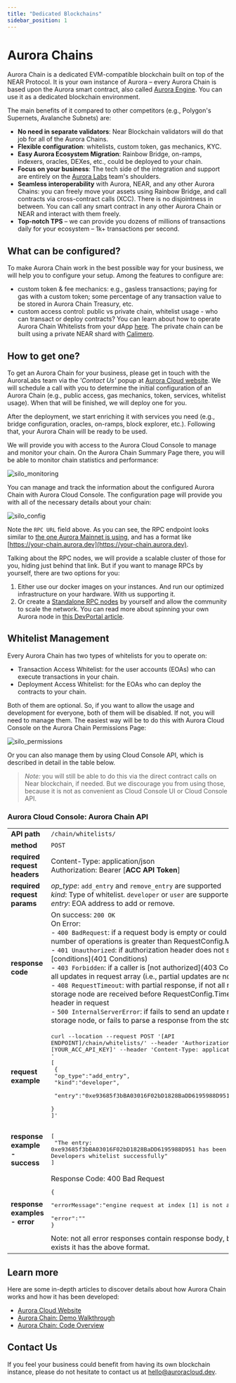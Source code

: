 ```yaml
---
title: "Dedicated Blockchains"
sidebar_position: 1
---
```



# Aurora Chains

Aurora Chain is a dedicated EVM-compatible blockchain built on top of the NEAR Protocol. It is your own instance of Aurora – every Aurora Chain is based upon the Aurora smart contract,
also called [Aurora Engine](/getting-started/aurora-engine). You can use it as a dedicated blockchain environment.

The main benefits of it compared to other competitors (e.g., Polygon's Supernets, Avalanche Subnets) are:

- **No need in separate validators**: Near Blockchain validators will do that job for all of the Aurora Chains.
- **Flexible configuration**: whitelists, custom token, gas mechanics, KYC.
- **Easy Aurora Ecosystem Migration**: Rainbow Bridge, on-ramps, indexers, oracles, DEXes, etc., could be deployed to your chain.
- **Focus on your business**: The tech side of the integration and support are entirely on the [Aurora Labs](https://auroralabs.dev/) team's shoulders.
- **Seamless interoperability** with Aurora, NEAR, and any other Aurora Chains: you can freely move your assets using Rainbow Bridge, and call contracts via cross-contract calls (XCC).
There is no disjointness in between. You can call any smart contract in any other Aurora Chain or NEAR and interact with them freely.
- **Top-notch TPS** – we can provide you dozens of millions of transactions daily for your ecosystem – 1k+ transactions per second.

## What can be configured?
To make Aurora Chain work in the best possible way for your business, we will help you to configure your setup. Among the features to configure are:

- custom token & fee mechanics: e.g., gasless transactions; paying for gas with a custom token; some percentage of any transaction value to be stored in Aurora Chain Treasury, etc.
- custom access control: public vs private chain, whitelist usage - who can transact or deploy contracts? You can learn about how to operate
Aurora Chain Whitelists from your dApp [here](/aurora-cloud/chain#whitelist-management). The private chain can be built using a private NEAR shard with [Calimero](https://www.calimero.network/).

## How to get one?

To get an Aurora Chain for your business, please get in touch with the AuroraLabs team via the *'Contact Us'* popup at [Aurora Cloud website](https://auroracloud.dev/).
We will schedule a call with you to determine the initial configuration of an Aurora Chain
(e.g., public access, gas mechanics, token, services, whitelist usage). When that will be finished, we will deploy one for you.

After the deployment, we start enriching it with services you need (e.g., bridge configuration, oracles, on-ramps, block explorer, etc.). Following that, your Aurora Chain will be ready to be used.

We will provide you with access to the Aurora Cloud Console to manage and monitor your chain.
On the Aurora Chain Summary Page there, you will be able to monitor chain statistics and performance:

![silo_monitoring](/img/silo_monitoring.png)

You can manage and track the information about the configured Aurora Chain with Aurora Cloud Console. The configuration page will provide you with all of the necessary details about your chain:

![silo_config](/img/silo_config.png)

Note the `RPC URL` field above. As you can see, the RPC endpoint looks similar to [the one Aurora Mainnet is using](/getting-started/network-endpoints), and has a format like [https://your-chain.aurora.dev](https://your-chain.aurora.dev).

Talking about the RPC nodes, we will provide a scalable cluster of those for you, hiding just behind that link. But if you want to manage RPCs by yourself, there are two options for you:

1. Either use our docker images on your instances. And run our optimized infrastructure on your hardware. With us supporting it.
2. Or create a [Standalone RPC nodes](https://github.com/aurora-is-near/standalone-rpc) by yourself and allow the community to scale the network.
You can read more about spinning your own Aurora node in [this DevPortal article](https://dev.aurora.dev/posts/spinning-up-your-own-aurora-node).

## Whitelist Management

Every Aurora Chain has two types of whitelists for you to operate on:

- Transaction Access Whitelist: for the user accounts (EOAs) who can execute transactions in your chain.
- Deployment Access Whitelist: for the EOAs who can deploy the contracts to your chain.

Both of them are optional. So, if you want to allow the usage and development for everyone, both of them will be disabled.
If not, you will need to manage them. The easiest way will be to do this with Aurora Cloud Console on the Aurora Chain Permissions Page:

![silo_permissions](/img/silo_permissions.png)

Or you can also manage them by using Cloud Console API, which is described in detail in the table below.

>*Note:* you will still be able to do this via the direct contract calls on Near blockchain, if needed. But we discourage you from using those,
because it is not as convenient as Cloud Console UI or Cloud Console API.

### Aurora Cloud Console: Aurora Chain API

|                                |                                                                               |
|--------------------------------|--------------------------------------------------------------------------------------------------------------------------------------------------------------------------------------------------------------------------------------------------------------------------------------------------------------------------------------------------------------------------------------------------------------------------------------------------------------------------------------------------------------------------------------------------------------------------------------------------------------------------------------------------------------------------------------------------------------------------------------------------------------|
| **API path**                       | `/chain/whitelists/`|
| **method**                     | `POST`|
| **required request headers**   | Content-Type: application/json <br/>Authorization: Bearer [**ACC API Token**]|
| **required request params**    | *op_type*: `add_entry` and `remove_entry` are supported <br/>*kind*: Type of whitelist. `developer` or `user` are supported. <br/> *entry*: EOA address to add or remove.|
| **response code**              | On success: `200 OK`<br/>On Error:<br/> - `400 BadRequest`: if a request body is empty or could not be parsed or a number of operations is greater than RequestConfig.MaxBatchLen<br/> - `401 Unauthorized`: if authorization header does not satisfy the [conditions](401 Conditions)<br/> - `403 Forbidden`: if a caller is [not authorized](403 Conditions) to perform all updates in request array (i.e., partial updates are not allowed)<br/> - `408 RequestTimeout`: with partial response, if not all responses from storage node are received before RequestConfig.TimeoutMs or `Timeout` header in request<br/> - `500 InternalServerError`: if fails to send an update request to the storage node, or fails to parse a response from the storage node |
| **request example**            | <pre lang="shell">curl --location --request POST '[API ENDPOINT]/chain/whitelists/' --header 'Authorization: Bearer [YOUR_ACC_API_KEY]' --header 'Content-Type: application/json' --data-raw '<br/>[<br/>  {<br/>    "op_type":"add_entry",<br/>    "kind":"developer", <br/>    "entry":"0xe93685f3bBA03016F02bD1828BaDD6195988D951"<br/>  }<br/>]'</pre>|
| **response example - success** | <pre lang="json">[<br/> "The entry: 0xe93685f3bBA03016F02bD1828BaDD6195988D951 has been added to the Developers whitelist successfully"<br/>]</pre>|
| **response examples - error**  | Response Code: 400 Bad Request <pre lang="json">{<br/>  "errorMessage":"engine request at index [1] is not authorized",<br/>  "error":""<br/>}</pre>Note: not all error responses contain response body, but if response body exists it has the above format.<br/>|

## Learn more
Here are some in-depth articles to discover details about how Aurora Chain works and how it has been developed:

- [Aurora Cloud Website](https://auroracloud.dev/)
- [Aurora Chain: Demo Walkthrough](https://dev.aurora.dev/posts/aurora-chain-demo)
- [Aurora Chain: Code Overview](https://dev.aurora.dev/posts/aurora-chain-tech-overview)

## Contact Us
If you feel your business could benefit from having its own blockchain instance, please do not hesitate to contact us at hello@auroracloud.dev.
